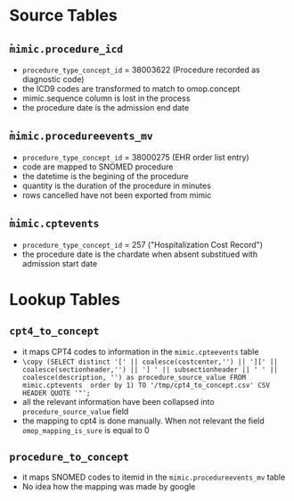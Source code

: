 # Source Tables

## ̀`mimic.procedure_icd`

- `procedure_type_concept_id` = 38003622 (Procedure recorded as diagnostic code)
- the ICD9 codes are transformed to match to omop.concept
- mimic.sequence column is lost in the process
- the procedure date is the admission end date

## ̀`mimic.procedureevents_mv`

- `procedure_type_concept_id` = 38000275 (EHR order list entry)
- code are mapped to SNOMED procedure
- the datetime is the begining of the procedure
- quantity is the duration of the procedure in minutes
- rows cancelled have not been exported from mimic

## ̀`mimic.cptevents`

- `procedure_type_concept_id` = 257 ("Hospitalization Cost Record")
- the procedure date is the chardate when absent substitued with admission start date

# Lookup Tables

## `cpt4_to_concept`

- it maps CPT4 codes to information in the `mimic.cpteevents` table
- `\copy (SELECT distinct '[' || coalesce(costcenter,'') || '][' || coalesce(sectionheader,'') || '] ' || subsectionheader || ' ' || coalesce(description, '') as procedure_source_value FROM mimic.cptevents  order by 1) TO '/tmp/cpt4_to_concept.csv' CSV HEADER QUOTE '"';`
- all the relevant information have been collapsed into `procedure_source_value` field
- the mapping to cpt4 is done manually. When not relevant the field `omop_mapping_is_sure` is equal to 0

## `procedure_to_concept`

- it maps SNOMED codes to itemid in the `mimic.procedureevents_mv` table
- No idea how the mapping was made by google
